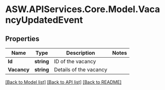 
# ASW.APIServices.Core.Model.VacancyUpdatedEvent

## Properties

Name | Type | Description | Notes
------------ | ------------- | ------------- | -------------
**Id** | **string** | ID of the vacancy | 
**Vacancy** | **string** | Details of the vacancy | 

[[Back to Model list]](../README.md#documentation-for-models)
[[Back to API list]](../README.md#documentation-for-api-endpoints)
[[Back to README]](../README.md)

